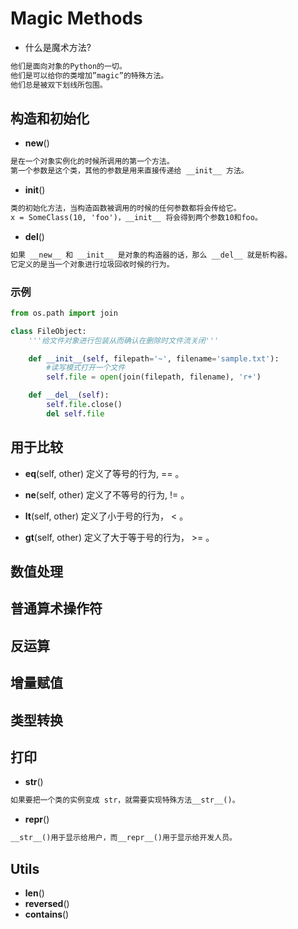 # Magic Methods
* 什么是魔术方法?
```md
他们是面向对象的Python的一切。
他们是可以给你的类增加”magic”的特殊方法。
他们总是被双下划线所包围。
```
## 构造和初始化

* __new__()
```md
是在一个对象实例化的时候所调用的第一个方法。
第一个参数是这个类，其他的参数是用来直接传递给 __init__ 方法。
```
* __init__()
```md
类的初始化方法，当构造函数被调用的时候的任何参数都将会传给它。
x = SomeClass(10, 'foo')，__init__ 将会得到两个参数10和foo。
```
* __del__()
```md
如果 __new__ 和 __init__ 是对象的构造器的话，那么 __del__ 就是析构器。
它定义的是当一个对象进行垃圾回收时候的行为。
```
### 示例
```python
from os.path import join

class FileObject:
    '''给文件对象进行包装从而确认在删除时文件流关闭'''

    def __init__(self, filepath='~', filename='sample.txt'):
        #读写模式打开一个文件
        self.file = open(join(filepath, filename), 'r+')

    def __del__(self):
        self.file.close()
        del self.file
```



## 用于比较
* __eq__(self, other) 定义了等号的行为, == 。

* __ne__(self, other) 定义了不等号的行为, != 。

* __lt__(self, other) 定义了小于号的行为， < 。

* __gt__(self, other) 定义了大于等于号的行为， >= 。


## 数值处理

## 普通算术操作符

## 反运算

## 增量赋值

## 类型转换

## 打印
* __str__()
```md
如果要把一个类的实例变成 str，就需要实现特殊方法__str__()。
```

* __repr__()
```md
__str__()用于显示给用户，而__repr__()用于显示给开发人员。
```

## Utils
* __len__()
* __reversed__()
* __contains__()
